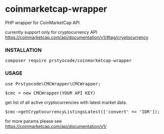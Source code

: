 # coinmarketcap-wrapper
PHP wrapper for CoinMarketCap API

currently support only for cryptocurrency API https://coinmarketcap.com/api/documentation/v1/#tag/cryptocurrency

<h3>INSTALLATION</h3>
<pre>composer require prstyocode/coinmarketcap-wrapper</pre>
<h3>USAGE</h3>

<pre>use Prstyocode\CMCWrapper\CMCWrapper;</pre>
<pre>$cmc = new CMCWrapper(YOUR_API_KEY)</pre>
get list of all active cryptocurrencies with latest market data.
<pre>$cmc->getCryptocurrencyListingsLatest(['convert' => 'IDR']);</pre>
for more params please see https://coinmarketcap.com/api/documentation/v1/
